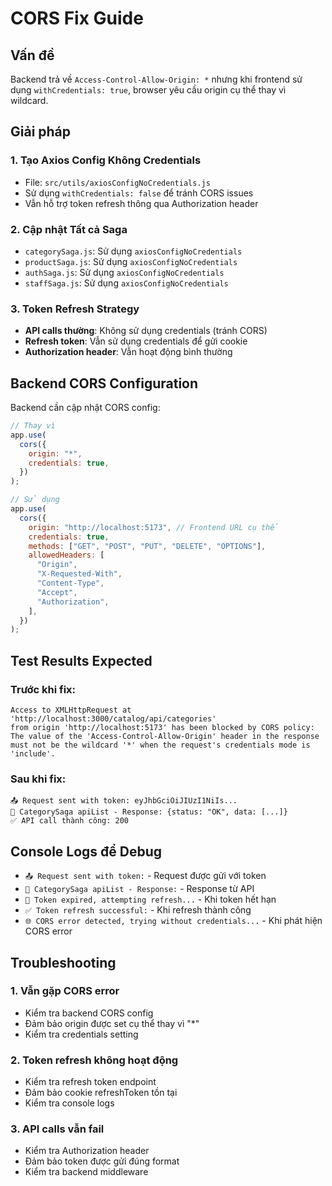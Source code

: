 # CORS Fix Guide

## Vấn đề

Backend trả về `Access-Control-Allow-Origin: *` nhưng khi frontend sử dụng `withCredentials: true`, browser yêu cầu origin cụ thể thay vì wildcard.

## Giải pháp

### 1. Tạo Axios Config Không Credentials

- File: `src/utils/axiosConfigNoCredentials.js`
- Sử dụng `withCredentials: false` để tránh CORS issues
- Vẫn hỗ trợ token refresh thông qua Authorization header

### 2. Cập nhật Tất cả Saga

- `categorySaga.js`: Sử dụng `axiosConfigNoCredentials`
- `productSaga.js`: Sử dụng `axiosConfigNoCredentials`
- `authSaga.js`: Sử dụng `axiosConfigNoCredentials`
- `staffSaga.js`: Sử dụng `axiosConfigNoCredentials`

### 3. Token Refresh Strategy

- **API calls thường**: Không sử dụng credentials (tránh CORS)
- **Refresh token**: Vẫn sử dụng credentials để gửi cookie
- **Authorization header**: Vẫn hoạt động bình thường

## Backend CORS Configuration

Backend cần cập nhật CORS config:

```javascript
// Thay vì
app.use(
  cors({
    origin: "*",
    credentials: true,
  })
);

// Sử dụng
app.use(
  cors({
    origin: "http://localhost:5173", // Frontend URL cụ thể
    credentials: true,
    methods: ["GET", "POST", "PUT", "DELETE", "OPTIONS"],
    allowedHeaders: [
      "Origin",
      "X-Requested-With",
      "Content-Type",
      "Accept",
      "Authorization",
    ],
  })
);
```

## Test Results Expected

### Trước khi fix:

```
Access to XMLHttpRequest at 'http://localhost:3000/catalog/api/categories'
from origin 'http://localhost:5173' has been blocked by CORS policy:
The value of the 'Access-Control-Allow-Origin' header in the response
must not be the wildcard '*' when the request's credentials mode is 'include'.
```

### Sau khi fix:

```
📤 Request sent with token: eyJhbGciOiJIUzI1NiIs...
📡 CategorySaga apiList - Response: {status: "OK", data: [...]}
✅ API call thành công: 200
```

## Console Logs để Debug

- `📤 Request sent with token:` - Request được gửi với token
- `📡 CategorySaga apiList - Response:` - Response từ API
- `🔄 Token expired, attempting refresh...` - Khi token hết hạn
- `✅ Token refresh successful:` - Khi refresh thành công
- `🌐 CORS error detected, trying without credentials...` - Khi phát hiện CORS error

## Troubleshooting

### 1. Vẫn gặp CORS error

- Kiểm tra backend CORS config
- Đảm bảo origin được set cụ thể thay vì "\*"
- Kiểm tra credentials setting

### 2. Token refresh không hoạt động

- Kiểm tra refresh token endpoint
- Đảm bảo cookie refreshToken tồn tại
- Kiểm tra console logs

### 3. API calls vẫn fail

- Kiểm tra Authorization header
- Đảm bảo token được gửi đúng format
- Kiểm tra backend middleware
